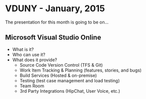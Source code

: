 VDUNY - January, 2015
=======

The presentation for this month is going to be on... 

## Microsoft Visual Studio Online ##

- What is it?
- Who can use it?
- What does it provide?
	- Source Code Version Control (TFS & Git)
	- Work Item Tracking & Planning (features, stories, and bugs)
	- Build Services (Hosted & on-premise) 
	- Testing (test case management and load testing)
	- Team Room
	- 3rd Party Integrations (HipChat, User Voice, etc.)
